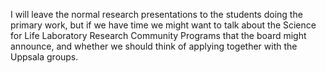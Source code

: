 I will leave the normal research presentations to the students doing the primary work, but if we have time we might want to talk about the Science for Life Laboratory Research Community Programs that the board might announce, and whether we should think of applying together with the Uppsala groups.
